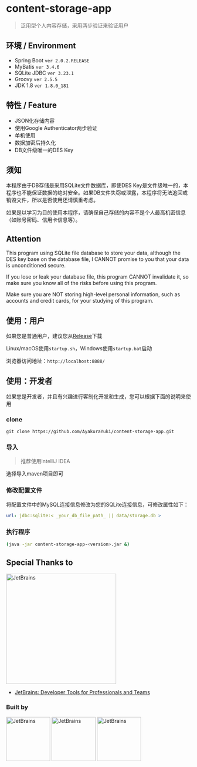 # content-storage-app

> 泛用型个人内容存储，采用两步验证来验证用户

## 环境 / Environment
* Spring Boot `ver 2.0.2.RELEASE`
* MyBatis `ver 3.4.6`
* SQLite JDBC `ver 3.23.1`
* Groovy `ver 2.5.5`
* JDK 1.8 `ver 1.8.0_181`

## 特性 / Feature
* JSON化存储内容
* 使用Google Authenticator两步验证
* 单机使用
* 数据加密后持久化
* DB文件级唯一的DES Key

## 须知
本程序由于DB存储是采用SQLite文件数据库，即使DES Key是文件级唯一的，本程序也不能保证数据的绝对安全。如果DB文件失窃或泄露，本程序将无法追回或销毁文件，所以是否使用还请慎重考虑。

如果是以学习为目的使用本程序，请确保自己存储的内容不是个人最高机密信息（如账号密码、信用卡信息等）。

## Attention
This program using SQLite file database to store your data, although the DES key base on the database file, I CANNOT promise to you that your data is unconditioned secure.

If you lose or leak your database file, this program CANNOT invalidate it, so make sure you know all of the risks before using this program.

Make sure you are NOT storing high-level personal information, such as accounts and credit cards, for your studying of this program.

## 使用：用户

如果您是普通用户，建议您从[Release](https://github.com/AyakuraYuki/content-storage-app/releases)下载

Linux/macOS使用`startup.sh`，Windows使用`startup.bat`启动

浏览器访问地址：`http://localhost:8888/`

## 使用：开发者

如果您是开发者，并且有兴趣进行客制化开发和生成，您可以根据下面的说明来使用

### clone
```git
git clone https://github.com/AyakuraYuki/content-storage-app.git
```

### 导入
> 推荐使用IntelliJ IDEA

选择导入maven项目即可

### 修改配置文件

将配置文件中的MySQL连接信息修改为您的SQLite连接信息，可修改属性如下：
```yaml
url: jdbc:sqlite:< _your_db_file_path_ || data/storage.db >
```

### 执行程序
```bash
(java -jar content-storage-app-<version>.jar &)
```

## Special Thanks to

<div>
  <img src="https://blog.ayakurayuki.cc/assets/img/jetbrains/variant-2_logos/jetbrains-variant-2.png" alt="JetBrains" width="300px"/>
</div>

* [JetBrains: Developer Tools for Professionals and Teams](https://www.jetbrains.com/?from=content-storage-app)

### Built by

<div>
  <img src="https://blog.ayakurayuki.cc/assets/img/jetbrains/intellij-idea_logos/logo.png" alt="JetBrains" width="120px"/>
  <img src="https://blog.ayakurayuki.cc/assets/img/jetbrains/webstorm_logos/logo.png" alt="JetBrains" width="120px"/>
  <img src="https://blog.ayakurayuki.cc/assets/img/jetbrains/datagrip_logos/logo.png" alt="JetBrains" width="120px"/>
</div>
